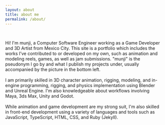 ```yaml
---
layout: about
title: about me
permalink: /about/
---
```


<br/>

Hi! I'm munji, a Computer Software Engineer working as a Game Developer and 3D Artist from Mexico City. This site is a portfolio which includes the works I’ve contributed to or developed on my own, such as animation and modeling reels, games, as well as jam submissions. "munji" is the pseudonym I go by and what I publish my projects under, usually accompanied by the picture in the bottom left.
<br/>
<br/>
I am primarily skilled in 3D character animation, rigging, modeling, and in-engine programming, rigging, and physics implementation using Blender and Unreal Engine. I'm also knowledgeable about workflows involving Maya, 3ds Max, Unity and Godot.
<br/>
<br/>
While animation and game development are my strong suit, I'm also skilled in front-end development using a variety of languages and tools such as JavaScript, TypeScript, HTML, CSS, and Ruby (Jekyll).
<br/>
<br/>
